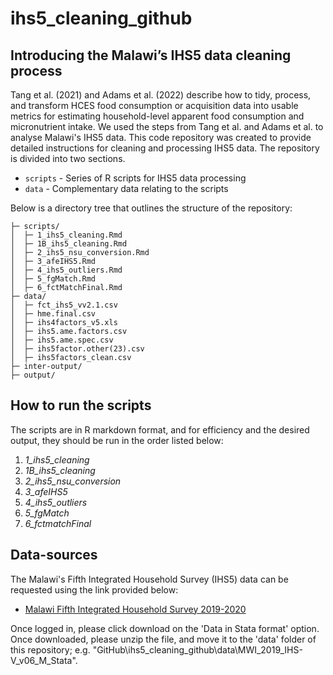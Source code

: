 # ihs5_cleaning_github


## Introducing the Malawi’s IHS5 data cleaning process

Tang et al. (2021) and Adams et al. (2022) describe how to tidy, process, and transform HCES food consumption or acquisition data into usable metrics for estimating household-level apparent food consumption and micronutrient intake. We used the steps from Tang et al. and Adams et al. to analyse Malawi's IHS5 data.  This code repository was created to provide detailed instructions for cleaning and processing IHS5 data. The repository is divided into two sections. 

* `scripts` - Series of R scripts for IHS5 data processing<br>
* `data` - Complementary data relating to the scripts<br>

Below is a directory tree that outlines the structure of the repository:

```
├─ scripts/
│  ├─ 1_ihs5_cleaning.Rmd
│  ├─ 1B_ihs5_cleaning.Rmd
│  ├─ 2_ihs5_nsu_conversion.Rmd
│  ├─ 3_afeIHS5.Rmd
│  ├─ 4_ihs5_outliers.Rmd
│  ├─ 5_fgMatch.Rmd
│  ├─ 6_fctMatchFinal.Rmd
├─ data/                              
│  ├─ fct_ihs5_vv2.1.csv
│  ├─ hme.final.csv
│  ├─ ihs4factors_v5.xls
│  ├─ ihs5.ame.factors.csv
│  ├─ ihs5.ame.spec.csv
│  ├─ ihs5factor.other(23).csv
│  ├─ ihs5factors_clean.csv
├─ inter-output/ 
├─ output/ 

```
## How to run the scripts 
The scripts are in R markdown format, and for efficiency and the desired output, they should be run in the order listed below: 

 1. *1_ihs5_cleaning*
 2. *1B_ihs5_cleaning*
 3. *2_ihs5_nsu_conversion*
 4. *3_afeIHS5*
 5. *4_ihs5_outliers*
 6. *5_fgMatch*
 7. *6_fctmatchFinal*

## Data-sources
The Malawi's Fifth Integrated Household Survey (IHS5) data can be requested using the link provided below: <br>

* [Malawi Fifth Integrated Household Survey 2019-2020](https://microdata.worldbank.org/index.php/catalog/3818) <br>

Once logged in, please click download on the 'Data in Stata format' option. Once downloaded, please unzip the file, and move it to the 'data' folder of this repository; e.g. "GitHub\ihs5_cleaning_github\data\MWI_2019_IHS-V_v06_M_Stata".